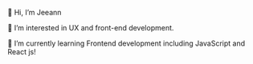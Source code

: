 👋 Hi, I’m Jeeann

👀 I’m interested in UX and front-end development.

🌱 I’m currently learning Frontend development including JavaScript and React js!

<!---
jeeannyy/jeeannyy is a ✨ special ✨ repository because its `README.md` (this file) appears on your GitHub profile.
You can click the Preview link to take a look at your changes.
--->
